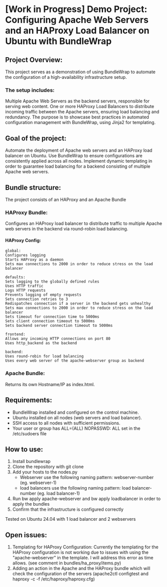 # [Work in Progress] Demo Project: Configuring Apache Web Servers and an HAProxy Load Balancer on Ubuntu with BundleWrap

## Project Overview:
This project serves as a demonstration of using BundleWrap to automate the configuration of a high-availability infrastructure setup.
### The setup includes:
Multiple Apache Web Servers as the backend servers, responsible for serving web content.
One or more HAProxy Load Balancers to distribute incoming traffic between the Apache servers, ensuring load balancing and redundancy.
The purpose is to showcase best practices in automated configuration management with BundleWrap, using Jinja2 for templating.

## Goal of the project:
Automate the deployment of Apache web servers and an HAProxy load balancer on Ubuntu.
Use BundleWrap to ensure configurations are consistently applied across all nodes.
Implement dynamic templating in order to guarantee load balancing for a backend consisting of multiple Apache web servers.

## Bundle structure:
The project consists of an HAProxy and an Apache Bundle
### HAProxy Bundle: 
Configures an HAProxy load balancer to distribute traffic to multiple Apache web servers in the backend via round-robin load balancing.

#### HAProxy Config:
	global:
	Configures logging
	Starts HAProxy as a daemon
	Sets max connections to 2000 in order to reduce stress on the load balancer
	
	defaults:
	Sets logging to the globally defined rules
	Uses HTTP traffic
	Logs HTTP requests
	Prevents logging of empty requests
	Sets connection retries to 3
	Redispatches connection if a server in the backend gets unhealthy
	Sets max connections to 2000 in order to reduce stress on the load balancer
	Sets timeout for connection time to 5000ms
	Sets client connection timeout to 5000ms
	Sets backend server connection timeout to 5000ms
	
	frontend:
	Allows any incoming HTTP connections on port 80
	Uses http_backend as the backend
	
	backend:
	Uses round-robin for load balancing
	Uses every web server of the apache-webserver group as backend

### Apache Bundle: 
Returns its own Hostname/IP as index.html.

	 
## Requirements:
- BundleWrap installed and configured on the control machine.
- Ubuntu installed on all nodes (web servers and load balancer).
- SSH access to all nodes with sufficient permissions.
- Your user or group has ALL=(ALL) NOPASSWD: ALL set in the /etc/sudoers file

## How to use:
1. Install bundlewrap
2. Clone the repository with git clone
3. Add your hosts to the nodes.py
	- Webserver use the following naming pattern: webserver-number (eg. webserver-1)
	- load balancers use the following naming pattern: load balancer-number (eg. load balancer-1)
4. Run bw apply apache-webserver and bw apply loadbalancer in order to apply the bundles
5. Confirm that the infrastructure is configured correctly

Tested on Ubuntu 24.04 with 1 load balancer and 2 webservers

## Open issues:
1. Templating for HAProxy Configuration:
Currently the templating for the HAProxy configuration is not working due to issues with using the "apache-webserver" in the template.
I will address this error as time allows. (see comment in bundles/ha_proxy/items.py)
2. Adding an action in the Apache and the HAProxy bundle which will check the configuration of the servers (apache2ctl configtest and haproxy -c -f /etc/haproxy/haproxy.cfg)

